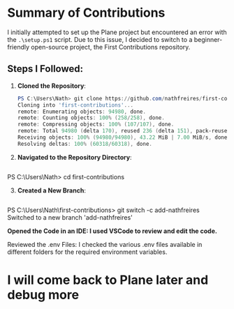 
# Summary of Contributions

I initially attempted to set up the Plane project but encountered an error with the `.\setup.ps1` script. Due to this issue, I decided to switch to a beginner-friendly open-source project, the First Contributions repository. 

## Steps I Followed:

1. **Cloned the Repository**:
   ```powershell
   PS C:\Users\Nath> git clone https://github.com/nathfreires/first-contributions.git
   Cloning into 'first-contributions'...
   remote: Enumerating objects: 94980, done.
   remote: Counting objects: 100% (258/258), done.
   remote: Compressing objects: 100% (107/107), done.
   remote: Total 94980 (delta 170), reused 236 (delta 151), pack-reused 94722 (from 1)
   Receiving objects: 100% (94980/94980), 43.22 MiB | 7.00 MiB/s, done.
   Resolving deltas: 100% (60318/60318), done.
   
2. **Navigated to the Repository Directory**:
   ```powershell
PS C:\Users\Nath> cd first-contributions

3. **Created a New Branch**:
   ```powershell
PS C:\Users\Nath\first-contributions> git switch -c add-nathfreires
Switched to a new branch 'add-nathfreires'

**Opened the Code in an IDE: I used VSCode to review and edit the code.**

Reviewed the .env Files: I checked the various .env files available in different folders for the required environment variables.
# I will come back to Plane later and debug more
